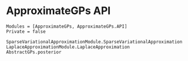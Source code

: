 # ApproximateGPs API

```@autodocs
Modules = [ApproximateGPs, ApproximateGPs.API]
Private = false
```
```@docs
SparseVariationalApproximationModule.SparseVariationalApproximation
LaplaceApproximationModule.LaplaceApproximation
AbstractGPs.posterior
```
